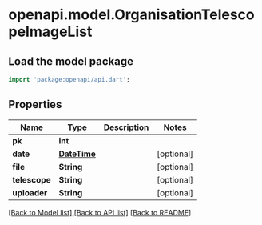 # openapi.model.OrganisationTelescopeImageList

## Load the model package
```dart
import 'package:openapi/api.dart';
```

## Properties
Name | Type | Description | Notes
------------ | ------------- | ------------- | -------------
**pk** | **int** |  | 
**date** | [**DateTime**](DateTime.md) |  | [optional] 
**file** | **String** |  | [optional] 
**telescope** | **String** |  | [optional] 
**uploader** | **String** |  | [optional] 

[[Back to Model list]](../README.md#documentation-for-models) [[Back to API list]](../README.md#documentation-for-api-endpoints) [[Back to README]](../README.md)


